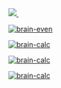 <a href="https://codeclimate.com/github/Il1ya1/project-lvl1-s462/maintainability" target="_blank">
	<img src="https://api.codeclimate.com/v1/badges/8a272d1ceb13a75793d2/maintainability" />
</a>
<a href="https://travis-ci.org/Il1ya1/project-lvl1-s462">
	<img src="https://travis-ci.org/Il1ya1/project-lvl1-s462.svg?branch=master" alt="">
</a>

[![brain-even](https://asciinema.org/a/AhM9O6CvU7onKgX7slabreM5K.svg)](https://asciinema.org/a/AhM9O6CvU7onKgX7slabreM5K)

[![brain-calc](https://asciinema.org/a/OrwModZYfsLns9fUUgosiEOzZ.svg)](https://asciinema.org/a/OrwModZYfsLns9fUUgosiEOzZ)

[![brain-calc](https://asciinema.org/a/m6lsAHeMlCyZX0nKU1xu3lKBT.svg)](https://asciinema.org/a/m6lsAHeMlCyZX0nKU1xu3lKBT)

[![brain-calc](https://asciinema.org/a/YrA6c4C0SEO6r03YkzGp2W6Oj.svg)](https://asciinema.org/a/YrA6c4C0SEO6r03YkzGp2W6Oj)
